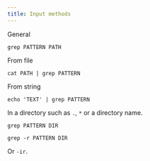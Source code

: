 ```yaml
---
title: Input methods
---
```


General

```
grep PATTERN PATH
```

From file

```
cat PATH | grep PATTERN
```

From string

```
echo 'TEXT' | grep PATTERN
```

In a directory such as `.`, `*` or a directory name.

```
grep PATTERN DIR

grep -r PATTERN DIR
```

Or `-ir`.
